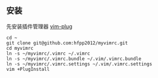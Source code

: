 ## 安装

先安装插件管理器 [vim-plug](https://github.com/junegunn/vim-plug)


```
cd ~
git clone git@github.com:hfpp2012/myvimrc.git
cd myvimrc
ln -s ~/myvimrc/.vimrc ~/.vimrc
ln -s ~/myvimrc/.vimrc.bundle ~/.vim/.vimrc.bundle
ln -s ~/myvimrc/.vimrc.settings ~/.vim/.vimrc.settings
vim +PlugInstall
```
